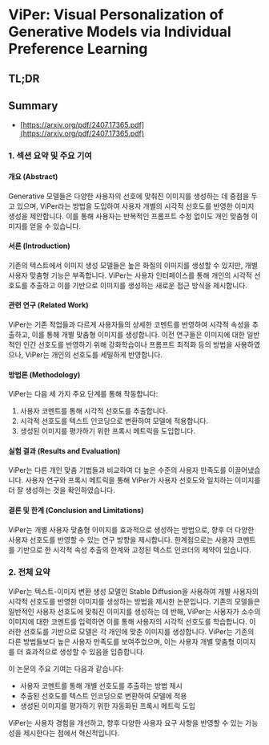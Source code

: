 # ViPer: Visual Personalization of Generative Models via Individual Preference Learning
## TL;DR
## Summary
- [https://arxiv.org/pdf/2407.17365.pdf](https://arxiv.org/pdf/2407.17365.pdf)

### 1. 섹션 요약 및 주요 기여

#### 개요 (Abstract)
Generative 모델들은 다양한 사용자의 선호에 맞춰진 이미지를 생성하는 데 중점을 두고 있으며, ViPer라는 방법을 도입하여 사용자 개별의 시각적 선호도를 반영한 이미지 생성을 제안합니다. 이를 통해 사용자는 반복적인 프롬프트 수정 없이도 개인 맞춤형 이미지를 얻을 수 있습니다.

#### 서론 (Introduction)
기존의 텍스트에서 이미지 생성 모델들은 높은 화질의 이미지를 생성할 수 있지만, 개별 사용자 맞춤형 기능은 부족합니다. ViPer는 사용자 인터페이스를 통해 개인의 시각적 선호도를 추출하고 이를 기반으로 이미지를 생성하는 새로운 접근 방식을 제시합니다.

#### 관련 연구 (Related Work)
ViPer는 기존 작업들과 다르게 사용자들의 상세한 코멘트를 반영하여 시각적 속성을 추출하고, 이를 통해 개별 맞춤형 이미지를 생성합니다. 이전 연구들은 이미지에 대한 일반적인 인간 선호도를 반영하기 위해 강화학습이나 프롬프트 최적화 등의 방법을 사용하였으나, ViPer는 개인의 선호도를 세밀하게 반영합니다.

#### 방법론 (Methodology)
ViPer는 다음 세 가지 주요 단계를 통해 작동합니다:
1. 사용자 코멘트를 통해 시각적 선호도를 추출합니다.
2. 시각적 선호도를 텍스트 인코딩으로 변환하여 모델에 적용합니다.
3. 생성된 이미지를 평가하기 위한 프록시 메트릭을 도입합니다.

#### 실험 결과 (Results and Evaluation)
ViPer는 다른 개인 맞춤 기법들과 비교하여 더 높은 수준의 사용자 만족도를 이끌어냈습니다. 사용자 연구와 프록시 메트릭을 통해 ViPer가 사용자 선호도와 일치하는 이미지를 더 잘 생성하는 것을 확인하였습니다.

#### 결론 및 한계 (Conclusion and Limitations)
ViPer는 개별 사용자 맞춤형 이미지를 효과적으로 생성하는 방법으로, 향후 더 다양한 사용자 선호도를 반영할 수 있는 연구 방향을 제시합니다. 한계점으로는 사용자 코멘트를 기반으로 한 시각적 속성 추출의 한계와 고정된 텍스트 인코더의 제약이 있습니다.

### 2. 전체 요약

ViPer는 텍스트-이미지 변환 생성 모델인 Stable Diffusion을 사용하여 개별 사용자의 시각적 선호도를 반영한 이미지를 생성하는 방법을 제시한 논문입니다. 기존의 모델들은 일반적인 사용자 선호도에 맞춰진 이미지를 생성하는 데 반해, ViPer는 사용자가 소수의 이미지에 대한 코멘트를 입력하면 이를 통해 사용자의 시각적 선호도를 학습합니다. 이러한 선호도를 기반으로 모델은 각 개인에 맞춘 이미지를 생성합니다. ViPer는 기존의 다른 방법들보다 높은 사용자 만족도를 보여주었으며, 이는 사용자 개별 맞춤형 이미지를 더 효과적으로 생성할 수 있음을 입증합니다.

이 논문의 주요 기여는 다음과 같습니다:
- 사용자 코멘트를 통해 개별 선호도를 추출하는 방법 제시
- 추출된 선호도를 텍스트 인코딩으로 변환하여 모델에 적용
- 생성된 이미지를 평가하기 위한 자동화된 프록시 메트릭 도입

ViPer는 사용자 경험을 개선하고, 향후 다양한 사용자 요구 사항을 반영할 수 있는 가능성을 제시한다는 점에서 혁신적입니다. 